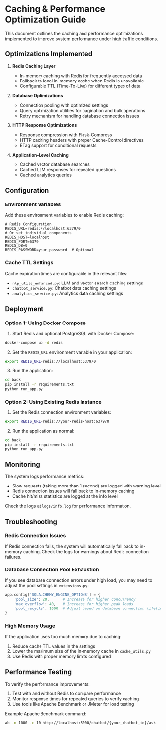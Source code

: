 # Caching & Performance Optimization Guide

This document outlines the caching and performance optimizations implemented to improve system performance under high traffic conditions.

## Optimizations Implemented

1. **Redis Caching Layer**
   - In-memory caching with Redis for frequently accessed data
   - Fallback to local in-memory cache when Redis is unavailable
   - Configurable TTL (Time-To-Live) for different types of data

2. **Database Optimizations**
   - Connection pooling with optimized settings
   - Query optimization utilities for pagination and bulk operations
   - Retry mechanism for handling database connection issues

3. **HTTP Response Optimizations**
   - Response compression with Flask-Compress
   - HTTP caching headers with proper Cache-Control directives
   - ETag support for conditional requests

4. **Application-Level Caching**
   - Cached vector database searches
   - Cached LLM responses for repeated questions
   - Cached analytics queries

## Configuration

### Environment Variables

Add these environment variables to enable Redis caching:

```
# Redis Configuration
REDIS_URL=redis://localhost:6379/0
# Or set individual components
REDIS_HOST=localhost
REDIS_PORT=6379
REDIS_DB=0
REDIS_PASSWORD=your_password  # Optional
```

### Cache TTL Settings

Cache expiration times are configurable in the relevant files:

- `nlp_utils_enhanced.py`: LLM and vector search caching settings
- `chatbot_service.py`: Chatbot data caching settings
- `analytics_service.py`: Analytics data caching settings

## Deployment

### Option 1: Using Docker Compose

1. Start Redis and optional PostgreSQL with Docker Compose:

```bash
docker-compose up -d redis
```

2. Set the `REDIS_URL` environment variable in your application:

```bash
export REDIS_URL=redis://localhost:6379/0
```

3. Run the application:

```bash
cd back
pip install -r requirements.txt
python run_app.py
```

### Option 2: Using Existing Redis Instance

1. Set the Redis connection environment variables:

```bash
export REDIS_URL=redis://your-redis-host:6379/0
```

2. Run the application as normal:

```bash
cd back
pip install -r requirements.txt
python run_app.py
```

## Monitoring

The system logs performance metrics:

- Slow requests (taking more than 1 second) are logged with warning level
- Redis connection issues will fall back to in-memory caching
- Cache hit/miss statistics are logged at the info level

Check the logs at `logs/info.log` for performance information.

## Troubleshooting

### Redis Connection Issues

If Redis connection fails, the system will automatically fall back to in-memory caching. Check the logs for warnings about Redis connection failures.

### Database Connection Pool Exhaustion

If you see database connection errors under high load, you may need to adjust the pool settings in `extensions.py`:

```python
app.config['SQLALCHEMY_ENGINE_OPTIONS'] = {
    'pool_size': 20,      # Increase for higher concurrency
    'max_overflow': 40,   # Increase for higher peak loads
    'pool_recycle': 1800  # Adjust based on database connection lifetime
}
```

### High Memory Usage

If the application uses too much memory due to caching:

1. Reduce cache TTL values in the settings
2. Lower the maximum size of the in-memory cache in `cache_utils.py`
3. Use Redis with proper memory limits configured

## Performance Testing

To verify the performance improvements:

1. Test with and without Redis to compare performance
2. Monitor response times for repeated queries to verify caching
3. Use tools like Apache Benchmark or JMeter for load testing

Example Apache Benchmark command:

```bash
ab -n 1000 -c 10 http://localhost:5000/chatbot/{your_chatbot_id}/ask
``` 